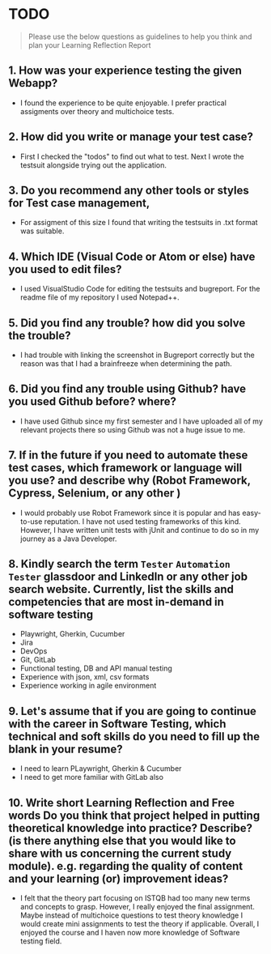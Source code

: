 # TODO

> Please use the below questions as guidelines to help you think and plan your Learning Reflection Report

## 1. How was your experience testing the given Webapp?

- I found the experience to be quite enjoyable. I prefer practical assigments over theory and multichoice tests.

## 2. How did you write or manage your test case?

- First I checked the "todos" to find out what to test. Next I wrote the testsuit alongside trying out the application.

## 3. Do you recommend any other tools or styles for Test case management,

- For assigment of this size I found that writing the testsuits in .txt format was suitable.

## 4. Which IDE (Visual Code or Atom or else) have you used to edit files?

- I used VisualStudio Code for editing the testsuits and bugreport. For the readme file of my repository I used Notepad++.

## 5. Did you find any trouble? how did you solve the trouble?

- I had trouble with linking the screenshot in Bugreport correctly but the reason was that I had a brainfreeze when determining the path.

## 6. Did you find any trouble using Github? have you used Github before? where?

- I have used Github since my first semester and I have uploaded all of my relevant projects there so using Github was not a huge issue to me.

## 7. If in the future if you need to automate these test cases, which framework or language will you use? and describe why (Robot Framework, Cypress, Selenium, or any other )

- I would probably use Robot Framework since it is popular and has easy-to-use reputation. I have not used testing frameworks of this kind. However, I have written unit tests with jUnit and continue to do so in my journey as a Java Developer.

## 8. Kindly search the term `Tester` `Automation Tester` glassdoor and LinkedIn or any other job search website. Currently, list the skills and competencies that are most in-demand in software testing

- Playwright, Gherkin, Cucumber
- Jira
- DevOps
- Git, GitLab
- Functional testing, DB and API manual testing
- Experience with json, xml, csv formats
- Experience working in agile environment

## 9. **Let's assume** that if you are going to continue with the career in Software Testing, which technical and soft skills do you need to fill up the blank in your resume?

- I need to learn PLaywright, Gherkin & Cucumber
- I need to get more familiar with GitLab also

## 10. Write short Learning Reflection and Free words Do you think that project helped in putting theoretical knowledge into practice? Describe? (is there anything else that you would like to share with us concerning the current study module). e.g. regarding the quality of content and your learning (or) improvement ideas?

- I felt that the theory part focusing on ISTQB had too many new terms and concepts to grasp. However, I really enjoyed the final assignment. Maybe instead of multichoice questions to test theory knowledge I would create mini assignments to test the theory if applicable. Overall, I enjoyed the course and I haven now more knowledge of Software testing field.

